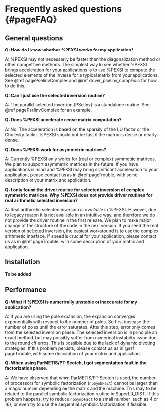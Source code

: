 Frequently asked questions {#pageFAQ}
==========================

General questions
-----------------

**Q: How do I know whether %PEXSI works for my application?**

A: %PEXSI may not necessarily be faster than the diagonalization method or
other competitive methods.  The simplest way to see whether %PEXSI
brings acceleration for your applications is to use %PEXSI to compute
the selected elements of the inverse for a typical matrix from your
applications.  See @ref pagePselinvComplex and @ref
driver_pselinv_complex.c for
how to do this.

**Q: Can I just use the selected inversion routine?**

A: The parallel selected inversion (PSelInv) is a standalone routine.
See @ref pagePselinvComplex for an example.


**Q: Does %PEXSI accelerate dense matrix computation?**

A: No.  The acceleration is based on the sparsity of the LU factor or
the Cholesky factor.  %PEXSI should not be fast if the matrix is dense
or nearly dense.

**Q: Does %PEXSI work for asymmetric matrices?**

A: Currently %PEXSI only works for (real or complex) symmetric matrices.
We plan to support asymmetric matrices in the future.  If you have
applications in mind and %PEXSI may bring significant acceleration to
your application, please contact us as in @ref pageTrouble, with some
description of your matrix and application.

**Q: I only found the driver routine for selected inversion of complex
symmetric matrices.  Why %PEXSI does not provide driver routines for
real arithmetic selected inversion?**

A: Real arithmetic selected inversion *is available* in %PEXSI.
However, due to legacy reason it is not available in an intuitive way,
and therefore we do not provide the driver routine in the first release.
We plan to make major change of the structure of the code in the next
version.  If you need the real version of selected inversion, the
easiest workaround is to use the complex arithmetic interface.  If speed
is crucial for your application, please contact us as in @ref
pageTrouble, with some description of your matrix and application.


Installation
------------

**To be added**


Performance
-----------

**Q: What if %PEXSI is numerically unstable or inaccurate for my
application?**

A: If you are using the pole expansion, the expansion converges
exponentially with respect to the number of poles.  So first increase
the number of poles until the error saturates.  After this step, error
only comes from the selected inversion phase. The selected inversion is
in principle an exact method, but may possibly suffer from numerical
instability issue due to the round off erros.  This is possible due to
the lack of dynamic pivoting strategies.  If this problem persists,
please contact us as in @ref pageTrouble, with some description of your
matrix and application.

**Q: When using ParMETIS/PT-Scotch, I got segmentaiton fault in the
factorization phase.**

A: We have observed that when ParMETIS/PT-Scotch is used, the number of
processors for symbolic factorization (`npSymbFact`) cannot be larger
than a magic number depending on the matrix and the machine.  This may
to be related to the parallel symbolic factorization routine in
SuperLU\_DIST.  If this problem happens, try to reduce `npSymbFact` to
a small number (such as 4 or 16), or even try to use the sequential
symbolic factorization if feasible.
